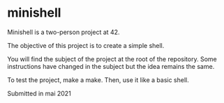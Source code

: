 # minishell

Minishell is a two-person project at 42.

The objective of this project is to create a simple shell.

You will find the subject of the project at the root of the repository. Some instructions have changed in the subject but the idea remains the same.

To test the project, make a make. Then, use it like a basic shell.

Submitted in mai 2021
